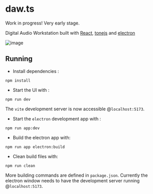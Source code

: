 # daw.ts

Work in progress! Very early stage.

Digital Audio Workstation built with [React](https://react.dev/), [tonejs](https://tonejs.github.io/) and [electron](https://www.electronjs.org/)

![image](https://github.com/user-attachments/assets/89041866-a88f-4d27-a9c9-4677b50b3eb6)


## Running
- Install dependencies :
```commandline
npm install
```
- Start the UI with :
```commandline
npm run dev
```
The `vite` development server is now accessible @`localhost:5173`.

- Start the `electron` development app with :
```commandline
npm run app:dev
```
- Build the electron app with:
```commandline
npm run app electron:build
```
- Clean build files with:
```commandline
npm run clean
```

More building commands are defined in `package.json`.
Currently the electron window needs to have the development server running @`localhost:5173`.

